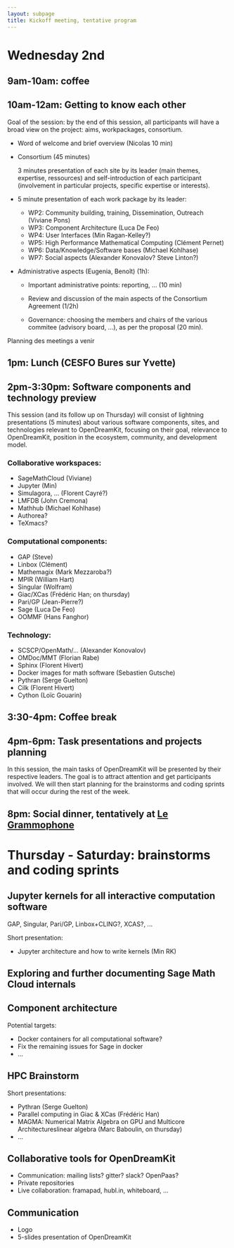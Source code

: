 ```yaml
---
layout: subpage
title: Kickoff meeting, tentative program
---
```


# Wednesday 2nd

## 9am-10am: coffee

## 10am-12am: Getting to know each other

Goal of the session: by the end of this session, all participants will
have a broad view on the project: aims, workpackages, consortium.

- Word of welcome and brief overview (Nicolas 10 min)

- Consortium (45 minutes)

  3 minutes presentation of each site by its leader (main themes,
  expertise, ressources) and self-introduction of each participant
  (involvement in particular projects, specific expertise or
  interests).

- 5 minute presentation of each work package by its leader:

  - WP2: Community building, training, Dissemination, Outreach (Viviane Pons)
  - WP3: Component Architecture (Luca De Feo)
  - WP4: User Interfaces (Min Ragan-Kelley?)
  - WP5: High Performance Mathematical Computing (Clément Pernet)
  - WP6: Data/Knowledge/Software bases (Michael Kohlhase)
  - WP7: Social aspects (Alexander Konovalov? Steve Linton?)

- Administrative aspects (Eugenia, Benoît) (1h):

  - Important administrative points: reporting, ... (10 min)

  - Review and discussion of the main aspects of the Consortium
    Agreement (1/2h)

  - Governance: choosing the members and chairs of the various
    commitee (advisory board, ...), as per the proposal (20 min).

Planning des meetings a venir

## 1pm: Lunch (CESFO Bures sur Yvette)

## 2pm-3:30pm: Software components and technology preview

This session (and its follow up on Thursday) will consist of lightning
presentations (5 minutes) about various software components, sites,
and technologies relevant to OpenDreamKit, focusing on their goal,
relevance to OpenDreamKit, position in the ecosystem, community, and
development model.

### Collaborative workspaces:

- SageMathCloud (Viviane)
- Jupyter (Min)
- Simulagora, ... (Florent Cayré?)
- LMFDB (John Cremona)
- Mathhub (Michael Kohlhase)
- Authorea?
- TeXmacs?

### Computational components:

- GAP (Steve)
- Linbox (Clément)
- Mathemagix (Mark Mezzaroba?)
- MPIR (William Hart)
- Singular (Wolfram)
- Giac/XCas (Frédéric Han; on thursday)
- Pari/GP (Jean-Pierre?)
- Sage (Luca De Feo)
- OOMMF (Hans Fanghor)

### Technology:

- SCSCP/OpenMath/... (Alexander Konovalov)
- OMDoc/MMT (Florian Rabe)
- Sphinx (Florent Hivert)
- Docker images for math software (Sebastien Gutsche)
- Pythran (Serge Guelton)
- Cilk (Florent Hivert)
- Cython (Loïc Gouarin)

## 3:30-4pm: Coffee break

## 4pm-6pm: Task presentations and projects planning

In this session, the main tasks of OpenDreamKit will be presented by
their respective leaders. The goal is to attract attention and get
participants involved. We will then start planning for the brainstorms
and coding sprints that will occur during the rest of the week.

## 8pm: Social dinner, tentatively at [Le Grammophone](http://www.legramophone.net/)

# Thursday - Saturday: brainstorms and coding sprints

## Jupyter kernels for all interactive computation software

GAP, Singular, Pari/GP, Linbox+CLING?, XCAS?, ...

Short presentation:
- Jupyter architecture and how to write kernels (Min RK)

## Exploring and further documenting Sage Math Cloud internals

## Component architecture

Potential targets:

- Docker containers for all computational software?
- Fix the remaining issues for Sage in docker
- ...

## HPC Brainstorm

Short presentations:
- Pythran (Serge Guelton)
- Parallel computing in Giac & XCas (Frédéric Han)
- MAGMA: Numerical Matrix Algebra on GPU and Multicore Architectureslinear algebra (Marc Baboulin, on thursday)
- ...

## Collaborative tools for OpenDreamKit

- Communication: mailing lists? gitter? slack? OpenPaas?
- Private repositories
- Live collaboration: framapad, hubl.in, whiteboard, ...

## Communication

- Logo
- 5-slides presentation of OpenDreamKit
